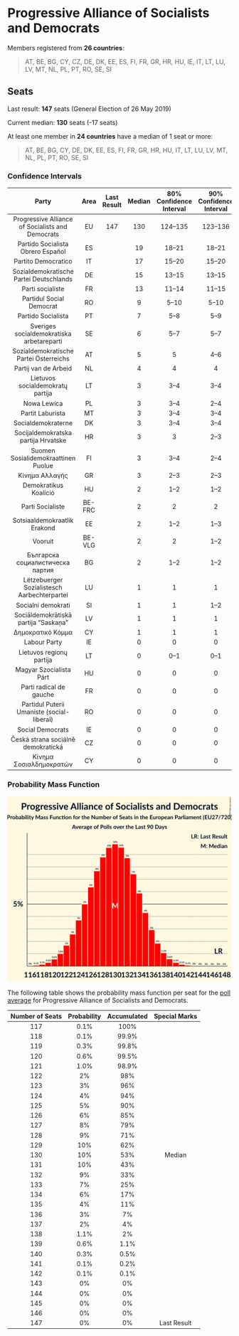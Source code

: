 # Progressive Alliance of Socialists and Democrats

Members registered from **26 countries**:

> AT, BE, BG, CY, CZ, DE, DK, EE, ES, FI, FR, GR, HR, HU, IE, IT, LT, LU, LV, MT, NL, PL, PT, RO, SE, SI

## Seats

Last result: **147** seats (General Election of 26 May 2019)

Current median: **130** seats (-17 seats)

At least one member in **24 countries** have a median of 1 seat or more:

> AT, BE, BG, CY, DE, DK, EE, ES, FI, FR, GR, HR, HU, IT, LT, LU, LV, MT, NL, PL, PT, RO, SE, SI

### Confidence Intervals

| Party | Area | Last Result | Median | 80% Confidence Interval | 90% Confidence Interval | 95% Confidence Interval | 99% Confidence Interval |
|:-----:|:----:|:-----------:|:------:|:-----------------------:|:-----------------------:|:-----------------------:|:-----------------------:|
| Progressive Alliance of Socialists and Democrats | EU | 147 | 130 | 124–135 | 123–136 | 122–137 | 119–140 |
| Partido Socialista Obrero Español | ES | | 19 | 18–21 | 18–21 | 17–22 | 16–23 |
| Partito Democratico | IT | | 17 | 15–20 | 15–20 | 14–21 | 13–23 |
| Sozialdemokratische Partei Deutschlands | DE | | 15 | 13–15 | 13–15 | 12–15 | 11–16 |
| Parti socialiste | FR | | 13 | 11–14 | 11–15 | 11–15 | 10–16 |
| Partidul Social Democrat | RO | | 9 | 5–10 | 5–10 | 4–11 | 4–11 |
| Partido Socialista | PT | | 7 | 5–8 | 5–9 | 5–9 | 4–9 |
| Sveriges socialdemokratiska arbetareparti | SE | | 6 | 5–7 | 5–7 | 5–7 | 5–8 |
| Sozialdemokratische Partei Österreichs | AT | | 5 | 5 | 4–6 | 4–6 | 4–6 |
| Partij van de Arbeid | NL | | 4 | 4 | 4 | 3–4 | 3–4 |
| Lietuvos socialdemokratų partija | LT | | 3 | 3–4 | 3–4 | 3–4 | 3–4 |
| Nowa Lewica | PL | | 3 | 3–4 | 2–4 | 2–5 | 2–5 |
| Partit Laburista | MT | | 3 | 3–4 | 3–4 | 3–4 | 3–4 |
| Socialdemokraterne | DK | | 3 | 3–4 | 3–4 | 3–4 | 3–4 |
| Socijaldemokratska partija Hrvatske | HR | | 3 | 3 | 2–3 | 2–3 | 2–4 |
| Suomen Sosialidemokraattinen Puolue | FI | | 3 | 3–4 | 2–4 | 2–4 | 2–4 |
| Κίνημα Αλλαγής | GR | | 3 | 2–3 | 2–3 | 2–3 | 2–4 |
| Demokratikus Koalíció | HU | | 2 | 1–2 | 1–2 | 1–2 | 1–3 |
| Parti Socialiste | BE-FRC | | 2 | 2 | 2 | 2 | 2–3 |
| Sotsiaaldemokraatlik Erakond | EE | | 2 | 1–2 | 1–3 | 1–3 | 1–3 |
| Vooruit | BE-VLG | | 2 | 2 | 1–2 | 1–2 | 1–2 |
| Българска социалистическа партия | BG | | 2 | 1–2 | 1–2 | 1–2 | 1–2 |
| Lëtzebuerger Sozialistesch Aarbechterpartei | LU | | 1 | 1 | 1 | 1 | 1 |
| Socialni demokrati | SI | | 1 | 1 | 1–2 | 1–2 | 1–2 |
| Sociāldemokrātiskā partija “Saskaņa” | LV | | 1 | 1 | 1 | 1 | 1 |
| Δημοκρατικό Κόμμα | CY | | 1 | 1 | 1 | 1 | 0–1 |
| Labour Party | IE | | 0 | 0 | 0 | 0 | 0 |
| Lietuvos regionų partija | LT | | 0 | 0–1 | 0–1 | 0–1 | 0–1 |
| Magyar Szocialista Párt | HU | | 0 | 0 | 0 | 0 | 0 |
| Parti radical de gauche | FR | | 0 | 0 | 0 | 0 | 0 |
| Partidul Puterii Umaniste (social-liberal) | RO | | 0 | 0 | 0 | 0 | 0 |
| Social Democrats | IE | | 0 | 0 | 0 | 0 | 0 |
| Česká strana sociálně demokratická | CZ | | 0 | 0 | 0 | 0 | 0–1 |
| Κίνημα Σοσιαλδημοκρατών | CY | | 0 | 0 | 0 | 0 | 0 |

### Probability Mass Function

![Graph with seats probability mass function not yet produced](average-2024-06-05-seats-pmf-progressiveallianceofsocialistsanddemocrats.png "Seats Probability Mass Function")

The following table shows the probability mass function per seat for the [poll average](average-2024-06-05.html) for Progressive Alliance of Socialists and Democrats.

| Number of Seats | Probability | Accumulated | Special Marks |
|:---------------:|:-----------:|:-----------:|:-------------:|
| 117 | 0.1% | 100% |  |
| 118 | 0.1% | 99.9% |  |
| 119 | 0.3% | 99.8% |  |
| 120 | 0.6% | 99.5% |  |
| 121 | 1.0% | 98.9% |  |
| 122 | 2% | 98% |  |
| 123 | 3% | 96% |  |
| 124 | 4% | 94% |  |
| 125 | 5% | 90% |  |
| 126 | 6% | 85% |  |
| 127 | 8% | 79% |  |
| 128 | 9% | 71% |  |
| 129 | 10% | 62% |  |
| 130 | 10% | 53% | Median |
| 131 | 10% | 43% |  |
| 132 | 9% | 33% |  |
| 133 | 7% | 25% |  |
| 134 | 6% | 17% |  |
| 135 | 4% | 11% |  |
| 136 | 3% | 7% |  |
| 137 | 2% | 4% |  |
| 138 | 1.1% | 2% |  |
| 139 | 0.6% | 1.1% |  |
| 140 | 0.3% | 0.5% |  |
| 141 | 0.1% | 0.2% |  |
| 142 | 0.1% | 0.1% |  |
| 143 | 0% | 0% |  |
| 144 | 0% | 0% |  |
| 145 | 0% | 0% |  |
| 146 | 0% | 0% |  |
| 147 | 0% | 0% | Last Result |



